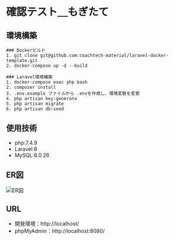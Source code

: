 # 確認テスト＿もぎたて

## 環境構築
    ### Dockerビルド
    1. git clone git@github.com:coachtech-material/laravel-docker-template.git
    2. docker-compose up -d --build

    ### Laravel環境構築
    1. docker-compose exec php bash
    2. composer install
    3. .env.example ファイルから .envを作成し、環境変数を変更
    4. php artisan key:generate
    5. php artisan migrate
    6. php artisan db:seed

## 使用技術
- php:7.4.9
- Laravel:8
- MySQL:8.0.26

## ER図
![ER図](/home/user/coachtech/laravel/mogitate/src/storage/app/public/img/erd.png)

## URL
- 開発環境：http://localhost/
- phpMyAdmin：http://localhost:8080/